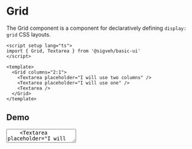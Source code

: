 <script setup lang="ts">
import Textarea from '../../src/components/Textarea.vue'
import Grid from '../../src/components/Grid.vue'
import Demo from '../components/Demo.vue'
</script>

# Grid

The Grid component is a component for declaratively defining `display: grid` CSS layouts.

```vue
<script setup lang="ts">
import { Grid, Textarea } from '@sigveh/basic-ui'
</script>

<template>
  <Grid columns="2:1">
    <Textarea placeholder="I will use two columns" />
    <Textarea placeholder="I will use one" />
    <Textarea />
  </Grid>
</template>
```

## Demo

<Demo>
  <Grid columns="2:1">
    <Textarea placeholder="I will use two columns"/>
    <Textarea placeholder="I will use one" />
    <Textarea />
  </Grid>
</Demo>

## Type definitions

```ts
export interface GridProps {
  columns?: string | number
  rows?: string | number
  gap?: string
  justify?: GridAlign
  align?: GridAlign
  placeItems?: GridAlign
}

export type GridAlign = 'start' | 'center' | 'end' | 'stretch'
```
